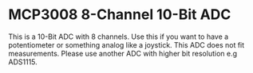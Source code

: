 # MCP3008 8-Channel 10-Bit ADC
This is a 10-Bit ADC with 8 channels. Use this if you want to have a potentiometer or something analog like a joystick. 
This ADC does not fit measurements. Please use another ADC with higher bit resolution e.g ADS1115.

